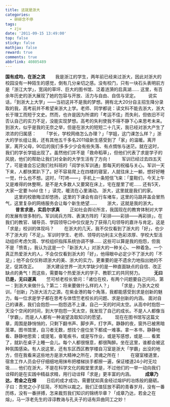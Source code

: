 ```yaml
---
title: 这就是浙大
categories:
  - 碎碎念不停
tags:
  - zju
date: '2011-09-15 13:49:00'
top: false
sticky: false
mathjax: false
reward: true
comments: true
abbrlink: 40805489
---
```

**国有成均，在浙之滨**
　　我是浙江的学生，两年前已经来过浙大，因此对浙大的校园没有一种陌生的感觉，倒有几分亲切之感。没有校门，只有一块石头表明前方是「浙江大学」，宽阔的草坪、巨大的图书馆、泛着涟漪的启真湖…… 这里，有百余年历史的浙大展现了她的包容与开放、活力与自由、自信与坚定。
　　说实话，「到浙大上大学」——当初这并不是我的梦想。拥有北大20分自主招生降分录取的我，高考前并不希望来浙大上学。老师、同学都说：读文科不能去浙大，浙大长于理工而短于文史。然而，也许是因为所谓的「考运不佳」而失利，但依旧不可否认自己的实力不足，没能实现梦想。高考的失利使我不得不静下心来思考未来。<!-- more -->
　　到浙大，似乎是我的无奈之举，但是在浙大的短短二十几天，我已经对浙大产生了浓浓的归属感：
　　「学长，学校网络怎么办理？」「学姐，这门课怎么样？」浙大的学长组让我，还有其他五千多名2011级新生感受到了「家」的温暖。离开家，离开父母，90后的我们多多少少会有些失落、有点惆怅与迷茫。就在这时，我们的学长学姐出现了。虽然他们并不是「救命稻草」，但他们代表了求是学子的风貌，他们的帮助让我们对全新的大学生活有了方向！
　　军训已经过去四五天了，可是谁会忘记我们社科班的「阎学长军训通」那每天的祝福与关心。军训一天下来，人都快累趴下了。好不容易爬上在四楼的寝室，人就往床上一躺，想好好睡一觉，什么也不想。这时，「叮咚——」手机上一条短信飞来：「童鞋们，今天上午又是难得的休整啊，是不是大多数人又要窝在床上，宅在屋里了呢…… 还有5天，大家一定要 hold 住！」读完，暖流在心里涌动。
浙大，这里就是我们的家。
　　这里的校歌晦涩却悠扬，这里的下课会有自行车堵车，这里的马路井盖会冒热气，这里复杂的网络服务会让每个新生绝望……
　　浙大，这就是我的浙大。
　　
**昔言求是，实启尔求真**
　　正如社会舆论所言，我国现在的教育体制对大学的发展有很多制约。军训阅兵方阵、表演方阵的「彩排——彩排——再彩排」，在我们的教官、辅导员、学园领导口中仅仅是为了获得几句领导的嘉许与肯定。这是「求是」校训的体现吗？
　　在浙大的几天，我不仅仅看到了浙大的「好」，也少不了浙大的「不足」。军训时学生、老师、领导的功利主义色彩浓厚、学校大型活动组织考虑欠周、学校组织指挥系统协调不够……
这些可以算是我的抱怨，但我不是「愤青」，我认为这是一个「新浙大人」对浙大的一种关心、一种着急。一个真正热爱浙大的人，不会仅仅看到浙大的「好」，他得眼中必定少不了浙大的「不足」；他不会仅仅称颂浙大的美、浙大的实力，更重要的是不遗余力地指出她的不足，促其改正。
　　浙大建设世界一流大学缺少的是一种直面缺点的自信、改正缺点的勇气！而这些，需要每个热爱浙大的学子、教职工的共同努力。
　　
**无曰已是，无曰遂真**
　　竺可桢老校长曾问：「诸位在校，有两个问题要自己问问，第一：到浙大来做什么？第二：将来要做什么样的人？」 
　　「求是」乃浙大之校训，「创新」乃浙大活力之源。在紫金港的每个角落，我都能感受到求是创新的魅力，每一位求是学子都在思考与体悟竺老校长的问题、求是创新的内涵。
面对自己的课表，我们会抱怨——抱怨选不上课，自己一天的时间太空。从高中时抱怨一天没个空闲的时间，到大学抱怨一天太空，我发现了自己的成长。不是人人都像当「学霸」，而是人人都有一种渴望汲取知识的愿望。
　　现在在图书馆写这篇文章，周围是静悄悄的，只剩下翻书声、脚步声，打字声。静静的夜，窗外已被黑暗笼罩。图书馆里，自习者无数，想找个座位坐下都成一难事。拿一本书，静静地看、静静地思索；或提笔，奋笔疾书，或是写作业，或是写感想，或是…… 看累了，就趴在桌子上睡一会儿。每个人都很惬意，都很陶醉。坐在这里，谁都会被这种氛围感染。有人说这里，还有东区西区教学楼自习室是浙大「学霸」出没的地方，但在我看来这些地方是浙大精神之所在，灵魂之所在！
　　在寝室楼道里，宿舍工作人员会仔仔细细地用抹布把楼梯扶手都擦一遍，保证楼道24小时无垃圾…… 他们在浙大，不是在科学文化的殿堂里求是，不过他们的一举一动向我们诠释的是在实践中精益求精，用行动诠释「求是」更丰富的内涵。
　　
**成章乃达，若金之在熔**
　　日后的成才成功，需要犹如真金经过熔炉的冶炼般的磨砺。子曰：吾党之小子狂简，不知所以裁之。我们正值狂放不羁的青春岁月，没有一番历练，没有一番拼搏，怎来裁剪我们知识的锦绣华章？「成章乃达，若金之在熔」，马一浮老先生的谆谆教诲与孔夫子的话有异曲同工之妙！

